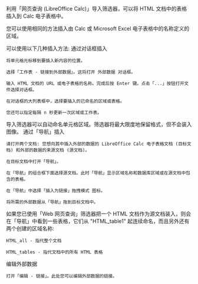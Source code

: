 利用「网页查询 (LibreOffice Calc)」导入筛选器，可以将 HTML 文档中的表格插入到 Calc 电子表格中。

您可以使用相同的方法插入由 Calc 或 Microsoft Excel 电子表格中的名称定义的区域。

可以使用以下几种插入方法:
通过对话框插入

    将单元格光标移到要插入新内容的位置。

    选择「工作表 - 链接到外部数据」。这将打开 外部数据 对话框。

    输入 HTML 文档的 URL 或电子表格的名称。完成后按 Enter 键。点击「...」按钮打开文件选择对话框。

    在对话框的大列表框中，选择要插入的已命名的区域或表格。

    您还可以指定每隔 n 秒更新一次区域或工作表。

导入筛选器可以自动命名单元格区域。筛选器将最大限度地保留格式，但不会装入图像。
通过「导航」插入

    请打开两个文档: 您想向其中插入外部的数据的 LibreOffice Calc 电子表格文档 (目标文档) 和外部的数据的来源文档 (源文档)。

    在目标文档中打开「导航」。

    在「导航」的组合框下面选择源文档。此时「导航」显示区域名称和数据库区域或在源文档中包含的表格。

    在「导航」中选择「插入为链接」拖拽模式 图标。

    将所需的外部数据从「导航」拖到目标文档中。

如果您已使用「Web 网页查询」筛选器把一个 HTML 文档作为源文档装入，则会在「导航」中看到一些表格，它们从 "HTML_table1" 起连续命名，而且另外还有两个创建的区域名称:

    HTML_all - 指代整个文档

    HTML_tables - 指代文档中的所有 HTML 表格

编辑外部数据

    打开「编辑 - 链接」。此处您可以编辑外部数据的链接。
